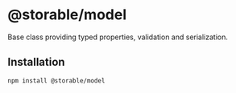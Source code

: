 # @storable/model

Base class providing typed properties, validation and serialization.

## Installation

```
npm install @storable/model
```
